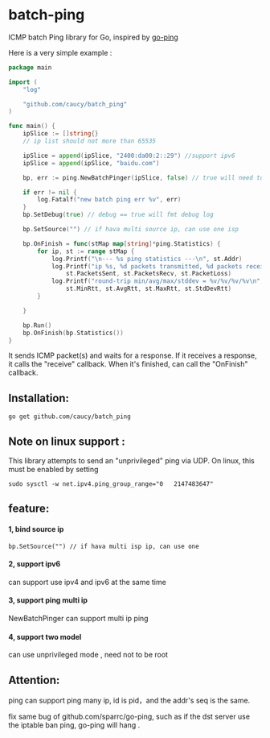 # batch-ping


ICMP batch Ping library for Go, inspired by
[go-ping](https://github.com/sparrc/go-ping)

Here is a very simple example :


```go
package main

import (
	"log"

	"github.com/caucy/batch_ping"
)

func main() {
	ipSlice := []string{}
	// ip list should not more than 65535

	ipSlice = append(ipSlice, "2400:da00:2::29") //support ipv6
	ipSlice = append(ipSlice, "baidu.com")

	bp, err := ping.NewBatchPinger(ipSlice, false) // true will need to be root

	if err != nil {
		log.Fatalf("new batch ping err %v", err)
	}
	bp.SetDebug(true) // debug == true will fmt debug log

	bp.SetSource("") // if hava multi source ip, can use one isp

	bp.OnFinish = func(stMap map[string]*ping.Statistics) {
		for ip, st := range stMap {
			log.Printf("\n--- %s ping statistics ---\n", st.Addr)
			log.Printf("ip %s, %d packets transmitted, %d packets received, %v%% packet loss\n", ip,
				st.PacketsSent, st.PacketsRecv, st.PacketLoss)
			log.Printf("round-trip min/avg/max/stddev = %v/%v/%v/%v\n",
				st.MinRtt, st.AvgRtt, st.MaxRtt, st.StdDevRtt)
		}

	}

	bp.Run()
	bp.OnFinish(bp.Statistics())
}


```

It sends ICMP packet(s) and waits for a response. If it receives a response,
it calls the "receive" callback. When it's finished, can call the "OnFinish"
callback.

## Installation:

```
go get github.com/caucy/batch_ping
```


## Note on linux support :

This library attempts to send an
"unprivileged" ping via UDP. On linux, this must be enabled by setting

```
sudo sysctl -w net.ipv4.ping_group_range="0   2147483647"
```

## feature:
 
#### 1, bind source ip

 ```
bp.SetSource("") // if hava multi isp ip, can use one 
 ```
 

#### 2, support ipv6

can  support use ipv4 and ipv6 at the same time

#### 3, support ping multi ip 

NewBatchPinger can support multi ip ping

#### 4, support two model

can use unprivileged mode , need not to be root


## Attention:
ping can support ping many ip, id is pid，and the addr's seq is the same.

fix same bug of github.com/sparrc/go-ping, such as if the dst server use the iptable ban ping, go-ping will hang .



